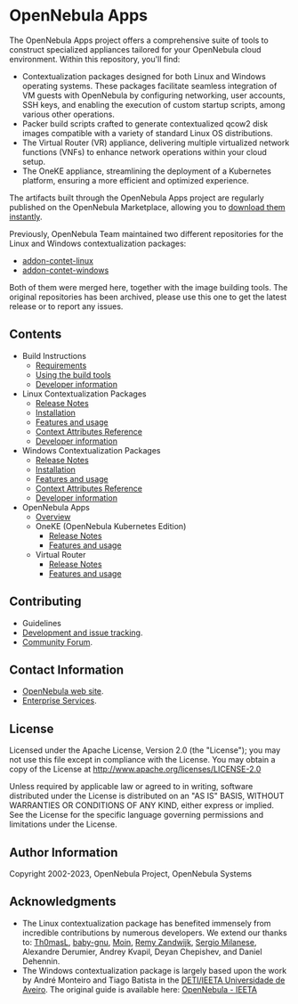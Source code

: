 # OpenNebula Apps

The OpenNebula Apps project offers a comprehensive suite of tools to construct specialized appliances tailored for your OpenNebula cloud environment. Within this repository, you'll find:

* Contextualization packages designed for both Linux and Windows operating systems. These packages facilitate seamless integration of VM guests with OpenNebula by configuring networking, user accounts, SSH keys, and enabling the execution of custom startup scripts, among various other operations.
* Packer build scripts crafted to generate contextualized qcow2 disk images compatible with a variety of standard Linux OS distributions.
* The Virtual Router (VR) appliance, delivering multiple virtualized network functions (VNFs) to enhance network operations within your cloud setup.
* The OneKE appliance, streamlining the deployment of a Kubernetes platform, ensuring a more efficient and optimized experience.

The artifacts built through the OpenNebula Apps project are regularly published on the OpenNebula Marketplace, allowing you to [download them instantly](https://marketplace.opennebula.io/).

Previously, OpenNebula Team maintained two different repositories for the Linux and Windows contextualization packages:
* [addon-contet-linux](https://github.com/OpenNebula/addon-context-linux)
* [addon-contet-windows](https://github.com/OpenNebula/addon-context-windows)

Both of them were merged here, together with the image building tools. The original repositories has been archived, please use this one to get the latest release or to report any issues.

## Contents

* Build Instructions
  * [Requirements](../../wiki/tool_reqs)
  * [Using the build tools](../../wiki/tool_use)
  * [Developer information](../../wiki/tool_dev)
* Linux Contextualization Packages
  * [Release Notes](../../wiki/linux_release)
  * [Installation](../../wiki/linux_installation)
  * [Features and usage](../../wiki/linux_feature)
  * [Context Attributes Reference](../../wiki/linux_ref) 
  * [Developer information](../../wiki/linux_dev)
* Windows Contextualization Packages
  * [Release Notes](../../wiki/win_release)
  * [Installation](../../wiki/win_installation)
  * [Features and usage](../../wiki/win_feature)
  * [Context Attributes Reference](../../wiki/win_ref) 
  * [Developer information](../../wiki/win_dev)
* OpenNebula Apps
  * [Overview](../../wiki/apps_intro)
  * OneKE (OpenNebula Kubernetes Edition)
    * [Release Notes](../../wiki/oneke_release)
    * [Features and usage](../../wiki/oneke_feature)
  * Virtual Router
    * [Release Notes](../../wiki/vr_release)
    * [Features and usage](../../wiki/vr_feature)

## Contributing

* Guidelines
* [Development and issue tracking](https://github.com/OpenNebula/one-apps/issues).
* [Community Forum](https://forum.opennebula.io).

## Contact Information

* [OpenNebula web site](https://opennebula.io).
* [Enterprise Services](https://opennebula.io/enterprise).

## License

Licensed under the Apache License, Version 2.0 (the "License"); you may not use this file except in compliance with the License. You may obtain a copy of the License at http://www.apache.org/licenses/LICENSE-2.0

Unless required by applicable law or agreed to in writing, software distributed under the License is distributed on an "AS IS" BASIS, WITHOUT WARRANTIES OR CONDITIONS OF ANY KIND, either express or implied. See the License for the specific language governing permissions and limitations under the License.

## Author Information

Copyright 2002-2023, OpenNebula Project, OpenNebula Systems

## Acknowledgments

* The Linux contextualization package has benefited immensely from incredible contributions by numerous developers. We extend our thanks to: [Th0masL](https://github.com/Th0masL), [baby-gnu](https://github.com/baby-gnu), [Moin](https://github.com/5u623l20), [Remy Zandwijk](https://github.com/rpmzandwijk), [Sergio Milanese](https://github.com/openmilanese), Alexandre Derumier, Andrey Kvapil, Deyan Chepishev, and Daniel Dehennin.
* The Windows contextualization package is largely based upon the work by André Monteiro and Tiago Batista in the [DETI/IEETA Universidade de Aveiro](http://www.ua.pt/). The original guide is available here: [OpenNebula - IEETA](http://wiki.ieeta.pt/wiki/index.php/OpenNebula)
